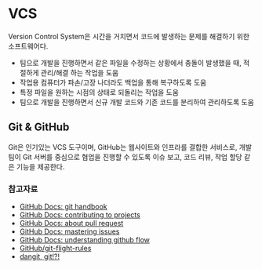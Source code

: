 # VCS

Version Control System은 시간을 거치면서 코드에 발생하는 문제를 해결하기 위한 소프트웨어다.

* 팀으로 개발을 진행하면서 같은 파일을 수정하는 상황에서 충돌이 발생했을 때, 적절하게 관리/해결 하는 작업을 도움
* 작업용 컴퓨터가 파손/고장 나더라도 백업을 통해 복구하도록 도움
* 특정 파일을 원하는 시점의 상태로 되돌리는 작업을 도움
* 팀으로 개발을 진행하면서 신규 개발 코드와 기존 코드를 분리하여 관리하도록 도움

## Git & GitHub

Git은 인기있는 VCS 도구이며, GitHub는 웹사이트와 인프라를 결합한 서비스로, 개발팀이 Git 서버를 중심으로 협업을 진행할 수 있도록 이슈 보고, 코드 리뷰, 작업 할당 같은 기능을 제공한다.

### 참고자료

* [GitHub Docs: git handbook](https://docs.github.com/en/get-started/using-git/about-git)
* [GitHub Docs: contributing to projects](https://docs.github.com/en/get-started/quickstart/contributing-to-projects)
* [GitHub Docs: about pull request](https://docs.github.com/en/pull-requests/collaborating-with-pull-requests/proposing-changes-to-your-work-with-pull-requests/about-pull-requests)
* [GitHub Docs: mastering issues](https://docs.github.com/en/issues/tracking-your-work-with-issues/about-issues)
* [GitHub Docs: understanding github flow](https://docs.github.com/en/get-started/quickstart/github-flow)
* [GitHub/git-flight-rules](https://github.com/k88hudson/git-flight-rules)
* [dangit, git!?!](https://dangitgit.com/)

